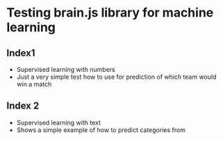 # Testing brain.js library for machine learning

## Index1

* Supervised learning with numbers
* Just a very simple test how to use for prediction of which team would win a match

## Index 2

* Supervised learning with text
* Shows a simple example of how to predict categories from 


  